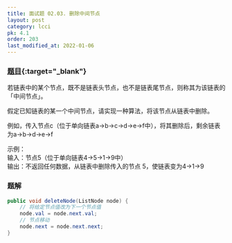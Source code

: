 ```yaml
---
title: 面试题 02.03. 删除中间节点
layout: post
category: lcci
pk: 4.1
order: 203
last_modified_at: 2022-01-06
---
```


### [题目](https://leetcode-cn.com/delete-middle-node-lcci/){:target="_blank"}

若链表中的某个节点，既不是链表头节点，也不是链表尾节点，则称其为该链表的「中间节点」。

假定已知链表的某一个中间节点，请实现一种算法，将该节点从链表中删除。

例如，传入节点c（位于单向链表a->b->c->d->e->f中），将其删除后，剩余链表为a->b->d->e->f

示例：  
输入：节点5（位于单向链表4->5->1->9中）  
输出：不返回任何数据，从链表中删除传入的节点 5，使链表变为4->1->9

### 题解

```java
public void deleteNode(ListNode node) {
    // 将给定节点值改为下一个节点值
    node.val = node.next.val;
    // 节点移动
    node.next = node.next.next;
}
```
